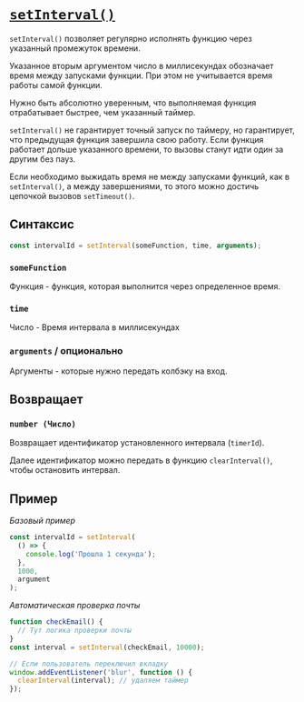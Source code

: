 # [`setInterval()`](../index.md)

`setInterval()` позволяет регулярно исполнять функцию через указанный промежуток времени.

Указанное вторым аргументом число в миллисекундах обозначает время между запусками функции. При этом не учитывается время работы самой функции.

Нужно быть абсолютно уверенным, что выполняемая функция отрабатывает быстрее, чем указанный таймер.

`setInterval()` не гарантирует точный запуск по таймеру, но гарантирует, что предыдущая функция завершила свою работу. Если функция работает дольше указанного времени, то вызовы станут идти один за другим без пауз.

Если необходимо выжидать время не между запусками функций, как в `setInterval()`, а между завершениями, то этого можно достичь цепочкой вызовов `setTimeout()`.

## Синтаксис

```js
const intervalId = setInterval(someFunction, time, arguments);
```

### `someFunction`

Функция - функция, которая выполнится через определенное время.

### `time`

Число - Время интервала в миллисекундах

### `arguments` / опционально

Aргументы - которые нужно передать колбэку на вход.

## Возвращает

### `number (Число)`

Возвращает идентификатор установленного интервала (`timerId`).

Далее идентификатор можно передать в функцию `clearInterval()`, чтобы остановить интервал.

## Пример

_Базовый пример_

```js
const intervalId = setInterval(
  () => {
    console.log('Прошла 1 секунда');
  },
  1000,
  argument
);
```

_Aвтоматическая проверка почты_

```js
function checkEmail() {
  // Тут логика проверки почты
}
const interval = setInterval(checkEmail, 10000);

// Если пользователь переключил вкладку
window.addEventListener('blur', function () {
  clearInterval(interval); // удаляем таймер
});
```
